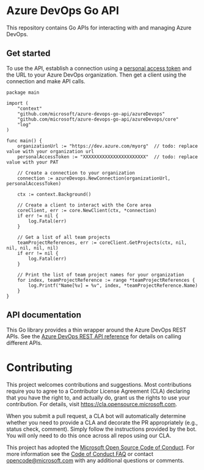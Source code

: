# Azure DevOps Go API
This repository contains Go APIs for interacting with and managing Azure DevOps.

## Get started
To use the API, establish a connection using a [personal access token](https://docs.microsoft.com/azure/devops/organizations/accounts/use-personal-access-tokens-to-authenticate?view=azure-devops) and the URL to your Azure DevOps organization. Then get a client using the connection and make API calls.

```
package main

import (
    "context"
    "github.com/microsoft/azure-devops-go-api/azureDevops"
    "github.com/microsoft/azure-devops-go-api/azureDevops/core"
    "log"
)

func main() {
    organizationUrl := "https://dev.azure.com/myorg"  // todo: replace value with your organization url
    personalAccessToken := "XXXXXXXXXXXXXXXXXXXXXXX"  // todo: replace value with your PAT

    // Create a connection to your organization
    connection := azureDevops.NewConnection(organizationUrl, personalAccessToken)

    ctx := context.Background()

    // Create a client to interact with the Core area
    coreClient, err := core.NewClient(ctx, *connection)
    if err != nil {
        log.Fatal(err)
    }
    
    // Get a list of all team projects
    teamProjectReferences, err := coreClient.GetProjects(ctx, nil, nil, nil, nil, nil)
    if err != nil {
        log.Fatal(err)
    }
    
    // Print the list of team project names for your organization
    for index, teamProjectReference := range *teamProjectReferences {
        log.Printf("Name[%v] = %v", index, *teamProjectReference.Name)
    }
}
```

## API documentation

This Go library provides a thin wrapper around the Azure DevOps REST APIs. See the [Azure DevOps REST API reference](https://docs.microsoft.com/en-us/rest/api/azure/devops/?view=azure-devops-rest-5.1) for details on calling different APIs.


# Contributing

This project welcomes contributions and suggestions.  Most contributions require you to agree to a
Contributor License Agreement (CLA) declaring that you have the right to, and actually do, grant us
the rights to use your contribution. For details, visit https://cla.opensource.microsoft.com.

When you submit a pull request, a CLA bot will automatically determine whether you need to provide
a CLA and decorate the PR appropriately (e.g., status check, comment). Simply follow the instructions
provided by the bot. You will only need to do this once across all repos using our CLA.

This project has adopted the [Microsoft Open Source Code of Conduct](https://opensource.microsoft.com/codeofconduct/).
For more information see the [Code of Conduct FAQ](https://opensource.microsoft.com/codeofconduct/faq/) or
contact [opencode@microsoft.com](mailto:opencode@microsoft.com) with any additional questions or comments.
